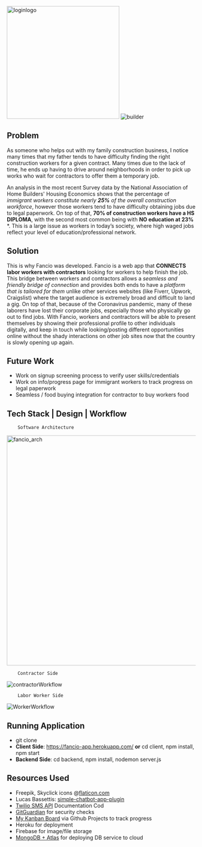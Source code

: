 
<img width="300" alt="loginlogo" src="https://user-images.githubusercontent.com/34731628/84478450-553aaa00-ac5f-11ea-91a1-ae485e3e8717.png"> ![builder](https://user-images.githubusercontent.com/34731628/84472619-83b38780-ac55-11ea-9a0f-17467eb573f5.png)

## Problem 
   As someone who helps out with my family construction business, I notice many times that my father tends to have difficulty finding the right construction workers for a given contract. Many times due to the lack of time, he ends up having to drive around neighborhoods in order to pick up works who wait for contractors to offer them a temporary job.

   An analysis in the most recent Survey data by the National Association of Home Builders' Housing Economics shows that the percentage of *immigrant workers constitute nearly **25%** of the overall construction workforce*, however those workers tend to have difficulty obtaining jobs due to legal paperwork. On top of that, **70% of construction workers have a HS DIPLOMA**, with the second most common being with **NO education at 23%** *. This is a large issue as workers in today’s society, where high waged jobs reflect your level of education/professional network.


## Solution 
   This is why Fancio was developed. Fancio is a web app that **CONNECTS labor workers with contractors** looking for workers to help finish the job. This bridge between workers and contractors allows a *seamless and friendly bridge of connection* and provides both ends to have a *platform that is tailored for them* unlike other services websites (like Fiverr, Upwork, Craigslist) where the target audience is extremely broad and difficult to land a gig. On top of that, because of the Coronavirus pandemic, many of these laborers have lost their corporate jobs, especially those who physically go out to find jobs. With Fancio, workers and contractors will be able to present themselves by showing their professional profile to other individuals digitally, and keep in touch while looking/posting different opportunities online without the shady interactions on other job sites now that the country is slowly opening up again.

## Future Work
   - Work on signup screening process to verify user skills/credentials
   - Work on info/progress page for immigrant workers to track progress on legal paperwork
   - Seamless / food buying integration for contractor to buy workers food

## Tech Stack | Design | Workflow
        Software Architecture
        
<img width="612" alt="fancio_arch" src="https://user-images.githubusercontent.com/34731628/84442586-ee3fd580-ac0b-11ea-9c53-7897b9a35b36.png">

        Contractor Side
        
![contractorWorkflow](https://user-images.githubusercontent.com/34731628/84558521-62a87080-ad01-11ea-9d4c-2ab39a2e9f5f.png)

        Labor Worker Side
        
![WorkerWorkflow](https://user-images.githubusercontent.com/34731628/84558538-971c2c80-ad01-11ea-80b3-aa1ee2f7df2d.png)

## Running Application 
- git clone
- **Client Side**: https://fancio-app.herokuapp.com/  **or** cd client, npm install, npm start
- **Backend Side**: cd backend, npm install, nodemon server.js

## Resources Used
- Freepik, Skyclick icons @[flaticon.com](https://flaticon.com)
- Lucas Bassettis: [simple-chatbot-app-plugin](https://lucasbassetti.com.br/react-simple-chatbot/)
- [Twilio SMS API](https://twilio.com) Documentation Cod
- [GitGuardian](https://gitguardian.com/) for security checks
- [My Kanban Board](https://github.com/salmansiraj/Fancio/projects/1) via Github Projects to track progress
- Heroku for deployment
- Firebase for image/file storage
- [MongoDB + Atlas](https://www.mongodb.com/cloud/atlas) for deploying DB service to cloud
